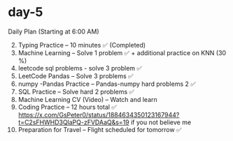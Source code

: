 # day-5
Daily Plan (Starting at 6:00 AM)

2. Typing Practice – 10 minutes ✅ (Completed)
3. Machine Learning – Solve 1 problem ✅ + additional practice on KNN (30 %) 
4. leetcode sql problems - solve 3 problem ✅  
5. LeetCode Pandas – Solve 3 problems ✅
6. numpy -Pandas Practice –  Pandas-numpy hard problems 2 ✅ 
7. SQL Practice – Solve hard 2 problems ✅  
8. Machine Learning CV (Video) – Watch and learn 
12. Coding Practice – 12 hours total ✅  https://x.com/GsPeter0/status/1884634350123167944?t=C2sFHWHD3QlaPQ-zFVDAaQ&s=19   if you not believe me 
13. Preparation for Travel – Flight scheduled for tomorrow ✅